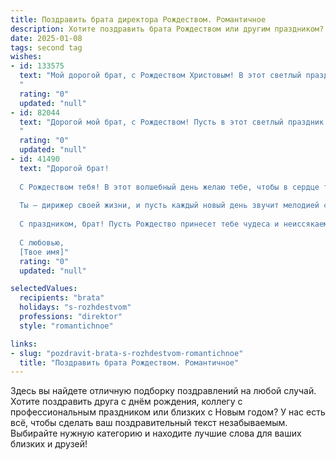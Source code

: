 ```yaml
---
title: Поздравить брата директора Рождеством. Романтичное
description: Хотите поздравить брата Рождеством или другим праздником? Наш ИИ создаст незабываемое поздравление, а вы обязательно выделитесь среди других.  
date: 2025-01-08
tags: second tag
wishes:
- id: 133575
  text: "Мой дорогой брат, с Рождеством Христовым! В этот светлый праздник, полный чудес и волшебства, хочу пожелать тебе, моему дорогому директору, не только успехов в твоих делах, но и безграничного счастья, любви и умиротворения. Пусть в твоем сердце всегда царит теплота и радость, как в этот чудесный рождественский вечер, а все твои мечты обязательно сбудутся.  Пусть звезда Вифлеема освещает твой путь, указывая на верные решения и наполняя жизнь яркими красками.  Крепко целую, люблю и обнимаю!
  "
  rating: "0"
  updated: "null"
- id: 82044
  text: "Дорогой мой брат, с Рождеством! Пусть в этот светлый праздник твой дом наполнится теплом, любовью и волшебством. Пусть твоя жизнь, как и твоя работа, будет полна успехов и радости, а ты всегда останешься таким же мудрым, щедрым и заботливым руководителем, каким я тебя знаю.
  "
  rating: "0"
  updated: "null"
- id: 41490
  text: "Дорогой брат!
  
  С Рождеством тебя! В этот волшебный день желаю тебе, чтобы в сердце твоем всегда царила любовь и гармония, а каждый миг наполнялся светлыми мечтами и вдохновением. Пусть твоя профессиональная дорога, как светлый луч, граничащий с небом, ведет к новым высотам и успешным свершениям.
  
  Ты — дирижер своей жизни, и пусть каждый новый день звучит мелодией счастья и радости. Пусть в твоем доме всегда будет тепло и уют, а радость встреч с близкими согревает душу. Желаю, чтобы каждый момент, проведенный с родными, был полон любви и счастья.
  
  С праздником, брат! Пусть Рождество принесет тебе чудеса и неиссякаемый источник вдохновения.
  
  С любовью,
  [Твое имя]"
  rating: "0"
  updated: "null"

selectedValues:
  recipients: "brata"
  holidays: "s-rozhdestvom"
  professions: "direktor"
  style: "romantichnoe"

links:
- slug: "pozdravit-brata-s-rozhdestvom-romantichnoe"
  title: "Поздравить брата Рождеством. Романтичное"
---
```


Здесь вы найдете отличную подборку поздравлений на любой случай.
Хотите поздравить друга с днём рождения, коллегу с профессиональным праздником или близких с Новым годом? У нас есть всё, чтобы сделать ваш поздравительный текст незабываемым. Выбирайте нужную категорию и находите лучшие слова для ваших близких и друзей!
